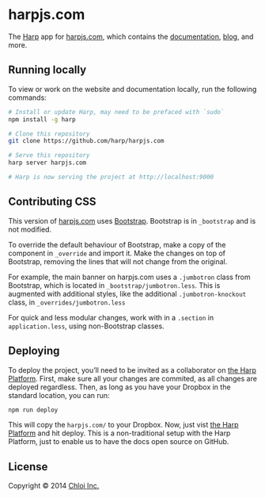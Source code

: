 # harpjs.com

The [Harp](https://github.com/sintaxi/harp) app for [harpjs.com](http://harpjs.com), which contains the [documentation](http://harpjs.com/docs), [blog](http://harpjs.com/blog), and more.

## Running locally

To view or work on the website and documentation locally, run the following commands:

```bash
# Install or update Harp, may need to be prefaced with `sudo`
npm install -g harp

# Clone this repository
git clone https://github.com/harp/harpjs.com

# Serve this repository
harp server harpjs.com

# Harp is now serving the project at http://localhost:9000
```

## Contributing CSS

This version of [harpjs.com](http://harpjs.com) uses [Bootstrap](https://github.com/twbs/bootstrap). Bootstrap is in `_bootstrap` and is not modified.

To override the default behaviour of Bootstrap, make a copy of the component in `_override` and import it. Make the changes on top of Bootstrap, removing the lines that will not change from the original.

For example, the main banner on harpjs.com uses a `.jumbotron` class from Bootstrap, which is located in `_bootstrap/jumbotron.less`. This is augmented with additional styles, like the additional `.jumbotron-knockout` class, in `_overrides/jumbotron.less`

For quick and less modular changes, work with in a `.section` in `application.less`, using non-Bootstrap classes.

## Deploying

To deploy the project, you’ll need to be invited as a collaborator on [the Harp Platform](http://harp.io). First, make sure all your changes are commited, as all changes are deployed regardless. Then, as long as you have your Dropbox in the standard location, you can run:

```bash
npm run deploy
```

This will copy the `harpjs.com/` to your Dropbox. Now, just vist [the Harp Platform](http://harp.io) and hit deploy. This is a non-traditional setup with the Harp Platform, just to enable us to have the docs open source on GitHub.

## License

Copyright © 2014 [Chloi Inc.](http://chloi.io)
